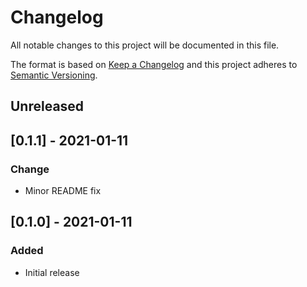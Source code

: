 # Changelog
All notable changes to this project will be documented in this file.

The format is based on [Keep a Changelog](http://keepachangelog.com/en/1.0.0/)
and this project adheres to [Semantic
Versioning](http://semver.org/spec/v2.0.0.html).

## Unreleased

## [0.1.1] - 2021-01-11

### Change
- Minor README fix

## [0.1.0] - 2021-01-11

### Added
- Initial release
